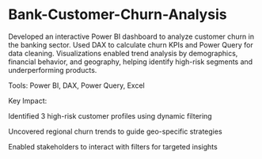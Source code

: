 # Bank-Customer-Churn-Analysis
Developed an interactive Power BI dashboard to analyze customer churn in the banking sector. Used DAX to calculate churn KPIs and Power Query for data cleaning. Visualizations enabled trend analysis by demographics, financial behavior, and geography, helping identify high-risk segments and underperforming products.

Tools: Power BI, DAX, Power Query, Excel

Key Impact:

Identified 3 high-risk customer profiles using dynamic filtering

Uncovered regional churn trends to guide geo-specific strategies

Enabled stakeholders to interact with filters for targeted insights
